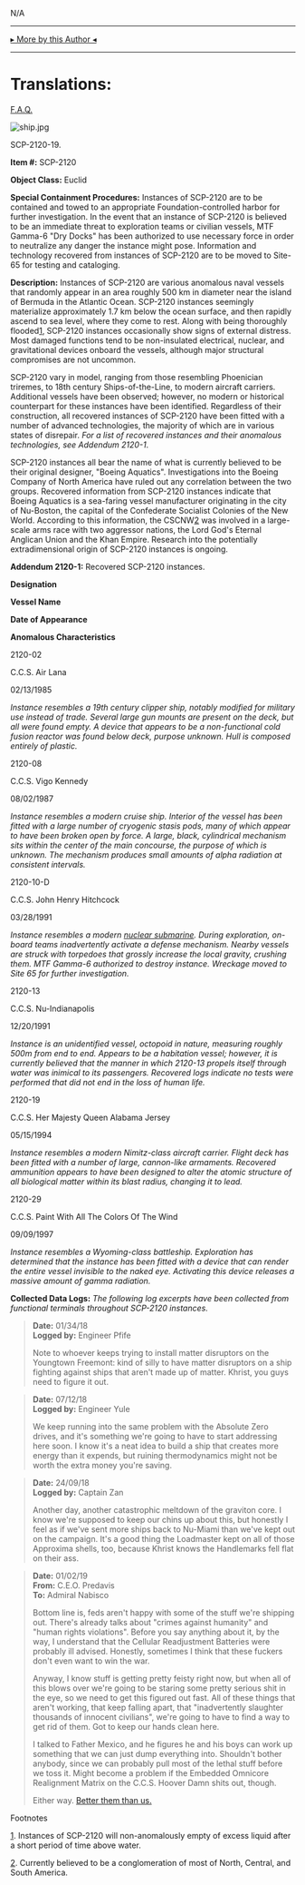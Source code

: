 N/A

* * *

[▸ More by this Author ◂](http://www.scp-wiki.net/djkaktus)

* * *

Translations:
=============

[F.A.Q.](http://www.scp-wiki.net/component:info-ayers)

![ship.jpg](http://scp-wiki.wdfiles.com/local--files/scp-2120/ship.jpg)

SCP-2120-19.

**Item #:** SCP-2120

**Object Class:** Euclid

**Special Containment Procedures:** Instances of SCP-2120 are to be contained and towed to an appropriate Foundation-controlled harbor for further investigation. In the event that an instance of SCP-2120 is believed to be an immediate threat to exploration teams or civilian vessels, MTF Gamma-6 "Dry Docks" has been authorized to use necessary force in order to neutralize any danger the instance might pose. Information and technology recovered from instances of SCP-2120 are to be moved to Site-65 for testing and cataloging.

**Description:** Instances of SCP-2120 are various anomalous naval vessels that randomly appear in an area roughly 500 km in diameter near the island of Bermuda in the Atlantic Ocean. SCP-2120 instances seemingly materialize approximately 1.7 km below the ocean surface, and then rapidly ascend to sea level, where they come to rest. Along with being thoroughly flooded[1](javascript:;), SCP-2120 instances occasionally show signs of external distress. Most damaged functions tend to be non-insulated electrical, nuclear, and gravitational devices onboard the vessels, although major structural compromises are not uncommon.

SCP-2120 vary in model, ranging from those resembling Phoenician triremes, to 18th century Ships-of-the-Line, to modern aircraft carriers. Additional vessels have been observed; however, no modern or historical counterpart for these instances have been identified. Regardless of their construction, all recovered instances of SCP-2120 have been fitted with a number of advanced technologies, the majority of which are in various states of disrepair. _For a list of recovered instances and their anomalous technologies, see Addendum 2120-1_.

SCP-2120 instances all bear the name of what is currently believed to be their original designer, "Boeing Aquatics". Investigations into the Boeing Company of North America have ruled out any correlation between the two groups. Recovered information from SCP-2120 instances indicate that Boeing Aquatics is a sea-faring vessel manufacturer originating in the city of Nu-Boston, the capital of the Confederate Socialist Colonies of the New World. According to this information, the CSCNW[2](javascript:;) was involved in a large-scale arms race with two aggressor nations, the Lord God's Eternal Anglican Union and the Khan Empire. Research into the potentially extradimensional origin of SCP-2120 instances is ongoing.

**Addendum 2120-1:** Recovered SCP-2120 instances.  

**Designation**

**Vessel Name**

**Date of Appearance**

**Anomalous Characteristics**

2120-02

C.C.S. Air Lana

02/13/1985

_Instance resembles a 19th century clipper ship, notably modified for military use instead of trade. Several large gun mounts are present on the deck, but all were found empty. A device that appears to be a non-functional cold fusion reactor was found below deck, purpose unknown. Hull is composed entirely of plastic._

2120-08

C.C.S. Vigo Kennedy

08/02/1987

_Instance resembles a modern cruise ship. Interior of the vessel has been fitted with a large number of cryogenic stasis pods, many of which appear to have been broken open by force. A large, black, cylindrical mechanism sits within the center of the main concourse, the purpose of which is unknown. The mechanism produces small amounts of alpha radiation at consistent intervals._

2120-10-D

C.C.S. John Henry Hitchcock

03/28/1991

_Instance resembles a modern [nuclear submarine](/scp-2956). During exploration, on-board teams inadvertently activate a defense mechanism. Nearby vessels are struck with torpedoes that grossly increase the local gravity, crushing them. MTF Gamma-6 authorized to destroy instance. Wreckage moved to Site 65 for further investigation._

2120-13

C.C.S. Nu-Indianapolis

12/20/1991

_Instance is an unidentified vessel, octopoid in nature, measuring roughly 500m from end to end. Appears to be a habitation vessel; however, it is currently believed that the manner in which 2120-13 propels itself through water was inimical to its passengers. Recovered logs indicate no tests were performed that did not end in the loss of human life._

2120-19

C.C.S. Her Majesty Queen Alabama Jersey

05/15/1994

_Instance resembles a modern Nimitz-class aircraft carrier. Flight deck has been fitted with a number of large, cannon-like armaments. Recovered ammunition appears to have been designed to alter the atomic structure of all biological matter within its blast radius, changing it to lead._

2120-29

C.C.S. Paint With All The Colors Of The Wind

09/09/1997

_Instance resembles a Wyoming-class battleship. Exploration has determined that the instance has been fitted with a device that can render the entire vessel invisible to the naked eye. Activating this device releases a massive amount of gamma radiation._

**Collected Data Logs:** _The following log excerpts have been collected from functional terminals throughout SCP-2120 instances._

> **Date:** 01/34/18  
> **Logged by:** Engineer Pfife
> 
> Note to whoever keeps trying to install matter disruptors on the Youngtown Freemont: kind of silly to have matter disruptors on a ship fighting against ships that aren't made up of matter. Khrist, you guys need to figure it out.

> **Date:** 07/12/18  
> **Logged by:** Engineer Yule
> 
> We keep running into the same problem with the Absolute Zero drives, and it's something we're going to have to start addressing here soon. I know it's a neat idea to build a ship that creates more energy than it expends, but ruining thermodynamics might not be worth the extra money you're saving.

> **Date:** 24/09/18  
> **Logged by:** Captain Zan
> 
> Another day, another catastrophic meltdown of the graviton core. I know we're supposed to keep our chins up about this, but honestly I feel as if we've sent more ships back to Nu-Miami than we've kept out on the campaign. It's a good thing the Loadmaster kept on all of those Approxima shells, too, because Khrist knows the Handlemarks fell flat on their ass.

> **Date:** 01/02/19  
> **From:** C.E.O. Predavis  
> **To:** Admiral Nabisco
> 
> Bottom line is, feds aren't happy with some of the stuff we're shipping out. There's already talks about "crimes against humanity" and "human rights violations". Before you say anything about it, by the way, I understand that the Cellular Readjustment Batteries were probably ill advised. Honestly, sometimes I think that these fuckers don't even want to win the war.
> 
> Anyway, I know stuff is getting pretty feisty right now, but when all of this blows over we're going to be staring some pretty serious shit in the eye, so we need to get this figured out fast. All of these things that aren't working, that keep falling apart, that "inadvertently slaughter thousands of innocent civilians", we're going to have to find a way to get rid of them. Got to keep our hands clean here.
> 
> I talked to Father Mexico, and he figures he and his boys can work up something that we can just dump everything into. Shouldn't bother anybody, since we can probably pull most of the lethal stuff before we toss it. Might become a problem if the Embedded Omnicore Realignment Matrix on the C.C.S. Hoover Damn shits out, though.
> 
> Either way. [Better them than us.](/scp-1393)

Footnotes

[1](javascript:;). Instances of SCP-2120 will non-anomalously empty of excess liquid after a short period of time above water.

[2](javascript:;). Currently believed to be a conglomeration of most of North, Central, and South America.
